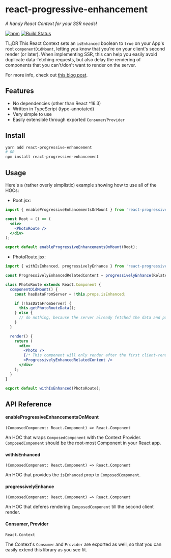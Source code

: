 # react-progressive-enhancement
_A handy React Context for your SSR needs!_

<a href="https://www.npmjs.org/package/react-progressive-enhancement"><img src="https://img.shields.io/npm/v/react-progressive-enhancement.svg" alt="npm"></a>
[![Build Status](https://travis-ci.com/unsplash/react-progressive-enhancement.svg?branch=master)](https://travis-ci.com/unsplash/react-progressive-enhancement)

TL;DR This React Context sets an `isEnhanced` boolean to `true` on your App's root `componentDidMount`, letting you know that you're on your client's second render (or later). When implementing SSR, this can help you easily avoid duplicate data-fetching requests, but also delay the rendering of components that you can't/don't want to render on the server.

For more info, check out [this blog post](https://medium.com/@samijaber/react-progressive-enhancement-a-handy-react-context-for-your-ssr-conditional-rendering-needs-904f689768cf).

## Features

* No dependencies (other than React ^16.3)
* Written in TypeScript (type-annotated)
* Very simple to use
* Easily extensible through exported `Consumer`/`Provider`

## Install

```bash
yarn add react-progressive-enhancement
# OR
npm install react-progressive-enhancement
```

## Usage

Here's a (rather overly simplistic) example showing how to use all of the HOCs:

* Root.jsx:

```jsx
import { enableProgressiveEnhancementsOnMount } from 'react-progressive-enhancement';

const Root = () => (
  <div>
    <PhotoRoute />
  </div>
);

export default enableProgressiveEnhancementsOnMount(Root);
```


* PhotoRoute.jsx:

```jsx
import { withIsEnhanced, progressivelyEnhance } from 'react-progressive-enhancement';

const ProgressivelyEnhancedRelatedContent = progressivelyEnhance(RelatedContent);

class PhotoRoute extends React.Component {
  componentDidMount() {
    const hasDataFromServer = !this.props.isEnhanced;

    if (!hasDataFromServer) {
      this.getPhotoRouteData();
    } else {
      // do nothing, because the server already fetched the data and passed it to the client.
    }
  }

  render() {
    return (
      <div>
        <Photo />
        {/* This component will only render after the first client-render */}
        <ProgressivelyEnhancedRelatedContent />
      </div>
    );
  }
}

export default withIsEnhanced(PhotoRoute);
```

## API Reference

#### enableProgressiveEnhancementsOnMount
```tsx
(ComposedComponent: React.Component) => React.Component
```

An HOC that wraps `ComposedComponent` with the Context Provider. `ComposedComponent` should be the root-most Component in your React app.

#### withIsEnhanced
```tsx
(ComposedComponent: React.Component) => React.Component
```

An HOC that provides the `isEnhanced` prop to `ComposedComponent`.

#### progressivelyEnhance
```tsx
(ComposedComponent: React.Component) => React.Component
```

An HOC that deferes rendering `ComposedComponent` till the second client render.

#### Consumer, Provider
```tsx
React.Context
```

The Context's `Consumer` and `Provider` are exported as well, so that you can easily extend this library as you see fit.
